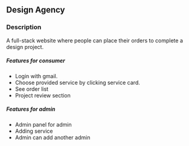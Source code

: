 

## Design Agency

### Description

A full-stack website where people can place their orders to complete a design project.
 ##### Features for consumer
 - Login with gmail.
 - Choose provided service by clicking service card.
 - See order list
 - Project review section
  ##### Features for admin
  - Admin panel for admin
  - Adding service
  - Admin can add another admin
